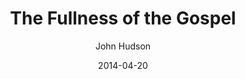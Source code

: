 ---
layout: post
passage: "Colossians 2:6-15"
title:  "The Fullness of the Gospel"
author:  "John Hudson"
date:   "2014-04-20"
categories: "Colossians"
---